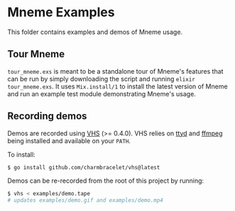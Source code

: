 # Mneme Examples

This folder contains examples and demos of Mneme usage.

## Tour Mneme

`tour_mneme.exs` is meant to be a standalone tour of Mneme's features that can be run by simply downloading the script and running `elixir tour_mneme.exs`.
It uses `Mix.install/1` to install the latest version of Mneme and run an example test module demonstrating Mneme's usage.

## Recording demos

Demos are recorded using [VHS](https://github.com/charmbracelet/vhs) (>= 0.4.0).
VHS relies on [ttyd](https://github.com/tsl0922/ttyd) and [ffmpeg](https://ffmpeg.org/) being installed and available on your `PATH`.

To install:

```sh
$ go install github.com/charmbracelet/vhs@latest
```

Demos can be re-recorded from the root of this project by running:

```sh
$ vhs < examples/demo.tape
# updates examples/demo.gif and examples/demo.mp4
```
